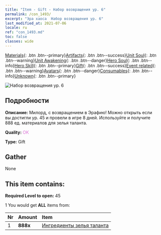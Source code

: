 ```yaml
---
title: "Item - Gift - Набор возвращения ур. 6"
permalink: /con_1493/
excerpt: "Эра хаоса  Набор возвращения ур. 6"
last_modified_at: 2021-07-06
locale: ru
ref: "con_1493.md"
toc: false
classes: wide
---
```

 [Materials](/ItemsRU/){: .btn .btn--primary}[Artifacts](/ItemsRU/Artifacts/){: .btn .btn--success}[Unit Soul](/ItemsRU/UnitSoul/){: .btn .btn--warning}[Unit Awakening](/ItemsRU/UnitAwakening/){: .btn .btn--danger}[Hero Soul](/ItemsRU/HeroSoul/){: .btn .btn--info}[Hero Skill](/ItemsRU/HeroSkill/){: .btn .btn--primary}[Gift](/ItemsRU/Gift/){: .btn .btn--success}[Event related](/ItemsRU/Events/){: .btn .btn--warning}[Avatars](/ItemsRU/Avatars/){: .btn .btn--danger}[Consumables](/ItemsRU/Consumables/){: .btn .btn--info}[Unknown](/ItemsRU/Unknown/){: .btn .btn--primary}

 ![Набор возвращения ур. 6](/images/t/i_907102.png)

## Подробности
 **Описание:** Милорд, с возвращением в Эрафию! Можно открыть если вы достигли ур. 45 и провели в игре 8 дней. Используйте и получите 888 ед. материалов для зелья таланта.

 **Quality:** <span style="color: #DA70D6">OK</span>

 **Type:** Gift

## Gather

  None

## This item contains:

 **Required Level to open:** 45

 1 You would get **ALL** items  from:

  | Nr | Amount |     Item    |
  |:---|:-------|:------------|
  | 1 |  **888x** | [Ингредиенты зелья таланта](/ItemsRU/con_1120/) |  | 
